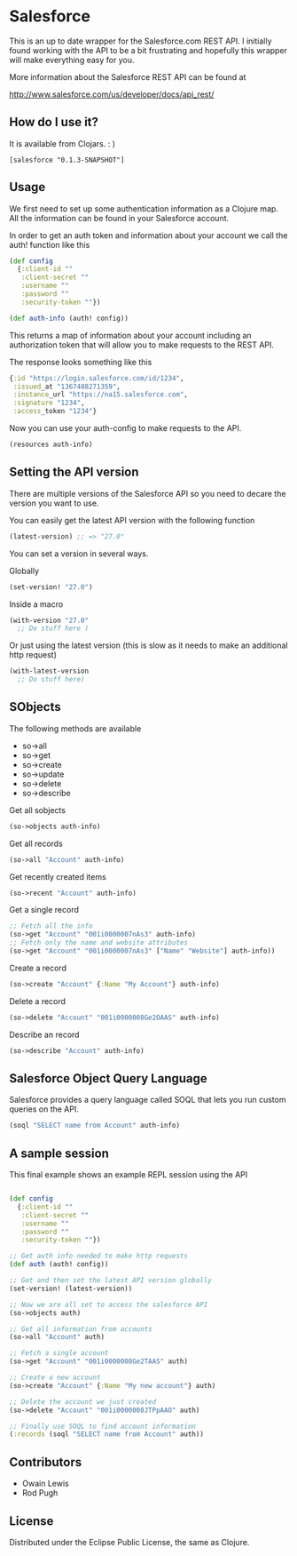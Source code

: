 # Salesforce

This is an up to date wrapper for the Salesforce.com REST API. I initially found working with
the API to be a bit frustrating and hopefully this wrapper will make everything easy for you.

More information about the Salesforce REST API can be found at

http://www.salesforce.com/us/developer/docs/api_rest/

## How do I use it?

It is available from Clojars. : )

```
[salesforce "0.1.3-SNAPSHOT"]
```

## Usage

We first need to set up some authentication information as a Clojure map. All the information can be found in your Salesforce account.

In order to get an auth token and information about your account we call the auth! function
like this

```clojure
(def config
  {:client-id ""
   :client-secret ""
   :username ""
   :password ""
   :security-token ""})

(def auth-info (auth! config))
```

This returns a map of information about your account including an authorization token that will allow you to make requests to the REST API.

The response looks something like this

```clojure
{:id "https://login.salesforce.com/id/1234",
 :issued_at "1367488271359",
 :instance_url "https://na15.salesforce.com",
 :signature "1234",
 :access_token "1234"}
```

Now you can use your auth-config to make requests to the API.

```clojure
(resources auth-info)
```

## Setting the API version

There are multiple versions of the Salesforce API so you need to decare the version you want to use.

You can easily get the latest API version with the following function

```clojure
(latest-version) ;; => "27.0"
```

You can set a version in several ways.

Globally

```clojure
(set-version! "27.0")
```

Inside a macro

```clojure
(with-version "27.0"
  ;; Do stuff here )

```

Or just using the latest version (this is slow as it needs to make an additional http request)

```clojure
(with-latest-version
  ;; Do stuff here)
```

## SObjects

The following methods are available

+ so->all
+ so->get
+ so->create
+ so->update
+ so->delete
+ so->describe

Get all sobjects

```clojure
(so->objects auth-info)
```

Get all records

```clojure
(so->all "Account" auth-info)
```

Get recently created items

```clojure
(so->recent "Account" auth-info)
```

Get a single record

```clojure
;; Fetch all the info
(so->get "Account" "001i0000007nAs3" auth-info)
;; Fetch only the name and website attributes
(so->get "Account" "001i0000007nAs3" ["Name" "Website"] auth-info))
```

Create a record

```clojure
(so->create "Account" {:Name "My Account"} auth-info)
```

Delete a record

```clojure
(so->delete "Account" "001i0000008Ge2OAAS" auth-info)
```

Describe an record

```clojure
(so->describe "Account" auth-info)
```

## Salesforce Object Query Language

Salesforce provides a query language called SOQL that lets you run custom queries on the API.

```clojure
(soql "SELECT name from Account" auth-info)
```

## A sample session

This final example shows an example REPL session using the API

```clojure

(def config
  {:client-id ""
   :client-secret ""
   :username ""
   :password ""
   :security-token ""})

;; Get auth info needed to make http requests
(def auth (auth! config))

;; Get and then set the latest API version globally
(set-version! (latest-version))

;; Now we are all set to access the salesforce API
(so->objects auth)

;; Get all information from accounts
(so->all "Account" auth)

;; Fetch a single account
(so->get "Account" "001i0000008Ge2TAAS" auth)

;; Create a new account
(so->create "Account" {:Name "My new account"} auth)

;; Delete the account we just created
(so->delete "Account" "001i0000008JTPpAAO" auth)

;; Finally use SOQL to find account information
(:records (soql "SELECT name from Account" auth))

```

## Contributors

+ Owain Lewis
+ Rod Pugh

## License

Distributed under the Eclipse Public License, the same as Clojure.
